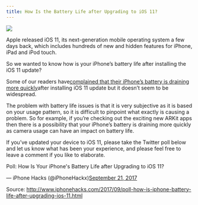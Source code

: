 ```yaml
---
title: How Is the Battery Life after Upgrading to iOS 11? 
---
```


![](http://img1.tuicool.com/6JBVfiV.jpg!web)

Apple released iOS 11, its next-generation mobile operating system a few days back, which includes hundreds of new and hidden features for iPhone, iPad and iPod touch.

So we wanted to know how is your iPhone’s battery life after installing the iOS 11 update?

Some of our readers have[complained that their iPhone’s battery is draining more quickly](http://www.iphonehacks.com/2017/09/ios-11-bugs.html)after installing iOS 11 update but it doesn’t seem to be widespread.

The problem with battery life issues is that it is very subjective as it is based on your usage pattern, so it is difficult to pinpoint what exactly is causing a problem. So for example, if you’re checking out the exciting new ARKit apps then there is a possibility that your iPhone’s battery is draining more quickly as camera usage can have an impact on battery life.

If you’ve updated your device to iOS 11, please take the Twitter poll below and let us know what has been your experience, and please feel free to leave a comment if you like to elaborate.

Poll: How Is Your iPhone's Battery Life after Upgrading to iOS 11?

— iPhone Hacks \(@iPhoneHackx\)[September 21, 2017](https://twitter.com/iPhoneHackx/status/910896576268079104)


Source:   http://www.iphonehacks.com/2017/09/poll-how-is-iphone-battery-life-after-upgrading-ios-11.html

